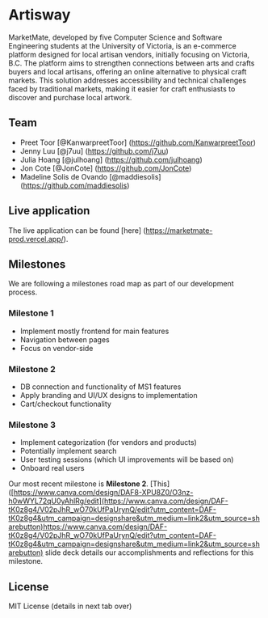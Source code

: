 # Artisway
MarketMate, developed by five Computer Science and Software Engineering students at the University of Victoria, is an e-commerce platform designed for local artisan vendors, initially focusing on Victoria, B.C. The platform aims to strengthen connections between arts and crafts buyers and local artisans, offering an online alternative to physical craft markets. This solution addresses accessibility and technical challenges faced by traditional markets, making it easier for craft enthusiasts to discover and purchase local artwork.

## Team
- Preet Toor [@KanwarpreetToor] (https://github.com/KanwarpreetToor)
- Jenny Luu [@j7uu] (https://github.com/j7uu)
- Julia Hoang [@julhoang] (https://github.com/julhoang)
- Jon Cote [@JonCote] (https://github.com/JonCote)
- Madeline Solis de Ovando [@maddiesolis] (https://github.com/maddiesolis)

## Live application
The live application can be found [here] (https://marketmate-prod.vercel.app/).

## Milestones
We are following a milestones road map as part of our development process.

### Milestone 1
- Implement mostly frontend for main features
- Navigation between pages
- Focus on vendor-side

### Milestone 2
- DB connection and functionality of MS1 features
- Apply branding and UI/UX designs to implementation
- Cart/checkout functionality

### Milestone 3
- Implement categorization (for vendors and products)
- Potentially implement search
- User testing sessions (which UI improvements will be based on)
- Onboard real users

Our most recent milestone is **Milestone 2**. [This] ([https://www.canva.com/design/DAF8-XPU8Z0/O3nz-h0wWYL72qU0yAhlRg/edit](https://www.canva.com/design/DAF-tK0z8g4/V02pJhR_wO70kUfPaUrynQ/edit?utm_content=DAF-tK0z8g4&utm_campaign=designshare&utm_medium=link2&utm_source=sharebutton)https://www.canva.com/design/DAF-tK0z8g4/V02pJhR_wO70kUfPaUrynQ/edit?utm_content=DAF-tK0z8g4&utm_campaign=designshare&utm_medium=link2&utm_source=sharebutton) slide deck details our accomplishments and reflections for this milestone.

## License
MIT License (details in next tab over)
